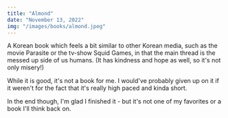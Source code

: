 ```yaml
---
title: "Almond"
date: "November 13, 2022"
img: "/images/books/almond.jpeg"
---
```


A Korean book which feels a bit similar to other Korean media, such as the movie
Parasite or the tv-show Squid Games, in that the main thread is the messed up side
of us humans. (It has kindness and hope as well, so it's not only misery!)

While it is good, it's not a book for me. I would've probably given up on it
if it weren't for the fact that it's really high paced and kinda short.

In the end though, I'm glad I finished it - but it's not one of my favorites or
a book I'll think back on.